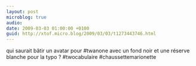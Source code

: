 ```yaml
---
layout: post
microblog: true
audio: 
date: 2009-03-03 01:00:00 +0100
guid: http://xtof.micro.blog/2009/03/03/t1273443746.html
---
```

qui saurait bâtir un avatar pour #twanone avec un fond noir et une réserve blanche pour la typo ? #twocabulaire #chaussettemarionette
